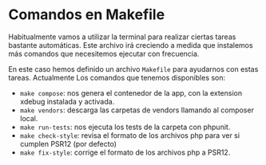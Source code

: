 # Comandos en Makefile
Habitualmente vamos a utilizar la terminal para realizar ciertas tareas bastante automáticas. Este archivo irá 
creciendo a medida que instalemos más comandos que necesitemos ejecutar con frecuencia.

En este caso hemos definido un archivo `Makefile` para ayudarnos con estas tareas. Actualmente Los comandos que tenemos
disponibles son:

- `make compose`: nos genera el contenedor de la app, con la extension xdebug instalada y activada.
- `make vendors`: descarga las carpetas de vendors llamando al composer local.
- `make run-tests`: nos ejecuta los tests de la carpeta con phpunit.
- `make check-style`: revisa el formato de los archivos php para ver si cumplen PSR12 (por defecto)
- `make fix-style`: corrige el formato de los archivos php a PSR12.
